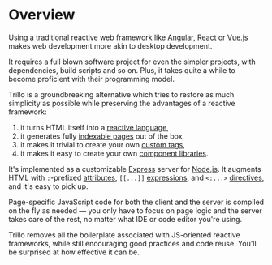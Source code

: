# Overview

Using a traditional reactive web framework like [Angular](https://angular.io/), [React](https://react.dev/) or [Vue.js](https://vuejs.org/) makes web development more akin to desktop development.

It requires a full blown software project for even the simpler projects, with dependencies, build scripts and so on. Plus, it takes quite a while to become proficient with their programming model.

Trillo is a groundbreaking alternative which tries to restore as much simplicity as possible while preserving the advantages of a reactive framework:

1. it turns HTML itself into a [reactive language](https://trillojs.dev/docs/concepts/reactivity),
2. it generates fully [indexable pages](https://trillojs.dev/docs/concepts/indexability) out of the box,
3. it makes it trivial to create your own [custom tags](https://trillojs.dev/docs/concepts/reusability),
4. it makes it easy to create your own [component libraries](https://trillojs.dev/docs/concepts/kits).

It's implemented as a customizable [Express](https://expressjs.com/) server for [Node.js](https://nodejs.org/). It augments HTML with `:`-prefixed [attributes](https://trillojs.dev/docs/reference/language#1-logic-values-), `[[...]]` [expressions](https://trillojs.dev/docs/reference/language#2-reactive-expressions-), and `<:...>` [directives](https://trillojs.dev/docs/reference/preprocessor), and it's easy to pick up.

Page-specific JavaScript code for both the client and the server is compiled on the fly as needed — you only have to focus on page logic and the server takes care of the rest, no matter what IDE or code editor you're using.

Trillo removes all the boilerplate associated with JS-oriented reactive  frameworks, while still encouraging good practices and code reuse. You'll be surprised at how effective it can be.
